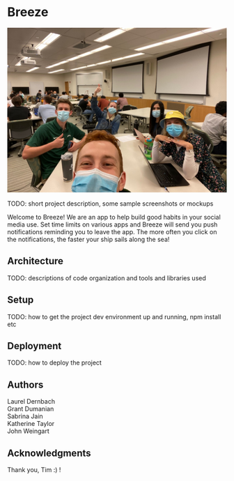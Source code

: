 # Breeze

![Team Photo](./groupPhoto.jpg)

TODO: short project description, some sample screenshots or mockups

Welcome to Breeze! We are an app to help build good habits in your social media use. Set time limits on various apps and Breeze will send you push notifications reminding you to leave the app. The more often you click on the notifications, the faster your ship sails along the sea!

## Architecture

TODO: descriptions of code organization and tools and libraries used

## Setup

TODO: how to get the project dev environment up and running, npm install etc

## Deployment

TODO: how to deploy the project

## Authors
Laurel Dernbach  
Grant Dumanian  
Sabrina Jain  
Katherine Taylor  
John Weingart

## Acknowledgments
Thank you, Tim :) !